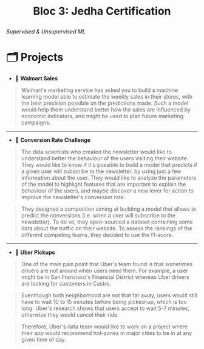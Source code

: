 # <p align="center">Bloc 3: Jedha Certification</p>
  
*Supervised & Unsupervised ML*
    
  

#  🗂️ Projects
- 🏪 **Walmart Sales**

> Walmart's marketing service has asked you to build a machine learning model able to estimate the weekly sales in their stores, with the best precision possible on the predictions made. Such a model would help them understand better how the sales are influenced by economic indicators, and might be used to plan future marketing campaigns.

----------

- 📧 **Conversion Rate Challenge**
> The data scientists who created the newsletter would like to understand better the behaviour of the users visiting their website. They would like to know if it's possible to build a model that predicts if a given user will subscribe to the newsletter, by using just a few information about the user. They would like to analyze the parameters of the model to highlight features that are important to explain the behaviour of the users, and maybe discover a new lever for action to improve the newsletter's conversion rate.

> They designed a competition aiming at building a model that allows to predict the conversions (i.e. when a user will subscribe to the newsletter). To do so, they open-sourced a dataset containing some data about the traffic on their website. To assess the rankings of the different competing teams, they decided to use the f1-score.

----------
- 🚖 **Uber Pickups**
> One of the main pain point that Uber's team found is that sometimes drivers are not around when users need them. For example, a user might be in San Francisco's Financial District whereas Uber drivers are looking for customers in Castro.

> Eventhough both neighborhood are not that far away, users would still have to wait 10 to 15 minutes before being picked-up, which is too long. Uber's research shows that users accept to wait 5-7 minutes, otherwise they would cancel their ride.

> Therefore, Uber's data team would like to work on a project where their app would recommend hot-zones in major cities to be in at any given time of day.
        
